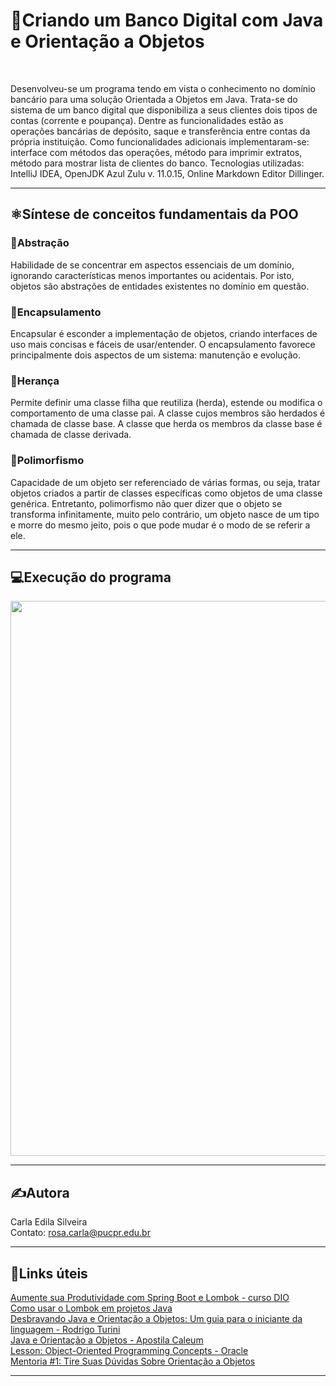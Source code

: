 # 🏧Criando um Banco Digital com Java e Orientação a Objetos
</br>

Desenvolveu-se um programa tendo em vista o conhecimento no domínio bancário para uma solução Orientada a Objetos em Java. Trata-se do sistema de um banco digital que disponibiliza a seus clientes dois tipos de contas (corrente e poupança). Dentre as funcionalidades estão as operações bancárias de depósito, saque e transferência entre contas da própria instituição. Como funcionalidades adicionais implementaram-se: interface com métodos das operações, método para imprimir extratos, método para mostrar lista de clientes do banco. Tecnologias utilizadas: IntelliJ IDEA, OpenJDK Azul Zulu v. 11.0.15, Online Markdown Editor Dillinger.  

---  

## ⚛️Síntese de conceitos fundamentais da POO  

### 🔹Abstração
Habilidade de se concentrar em aspectos essenciais de um domínio, ignorando características menos importantes ou acidentais. Por isto, objetos são abstrações de entidades existentes no domínio em questão.

### 🔹Encapsulamento
Encapsular é esconder a implementação de objetos, criando interfaces de uso mais concisas e fáceis de usar/entender. O encapsulamento favorece principalmente dois aspectos de um sistema: manutenção e evolução.

### 🔹Herança
Permite definir uma classe filha que reutiliza (herda), estende ou modifica o comportamento de uma classe pai. A classe cujos membros são herdados é chamada de classe base. A classe que herda os membros da classe base é chamada de classe derivada.

### 🔹Polimorfismo
Capacidade de um objeto ser referenciado de várias formas, ou seja, tratar objetos criados a partir de classes específicas como objetos de uma classe genérica. Entretanto, polimorfismo não quer dizer que o objeto se transforma infinitamente, muito pelo contrário, um objeto nasce de um tipo e morre do mesmo jeito, pois o que pode mudar é o modo de se referir a ele.  

---

## 💻Execução do programa  

<p align="center">
	<img src="https://github.com/rosacarla/Banco-digital-com-Java-POO/blob/master/programa_digital_bank_em_execucao.gif" width="888">
</p>  

---  

## ✍️Autora  
Carla Edila Silveira  
Contato: rosa.carla@pucpr.edu.br  

---  

## 🔗Links úteis  

[Aumente sua Produtividade com Spring Boot e Lombok - curso DIO](https://web.dio.me/course/aumente-sua-produtividade-com-spring-boot-e-lombok/learning/ed9e3e6b-49ba-440b-a4e2-cd4ac21912d7/?back=/browse)  
[Como usar o Lombok em projetos Java](https://receitasdecodigo.com.br/java/como-usar-o-lombok-em-projetos-java)  
[Desbravando Java e Orientação a Objetos: Um guia para o iniciante da linguagem - Rodrigo Turini](https://www.casadocodigo.com.br/products/livro-orientacao-objetos-java)  
[Java e Orientação a Objetos - Apostila Caleum](https://www.caelum.com.br/apostila/apostila-java-orientacao-objetos.pdf)  
[Lesson: Object-Oriented Programming Concepts - Oracle](https://docs.oracle.com/javase/tutorial/java/concepts/index.html)  
[Mentoria #1: Tire Suas Dúvidas Sobre Orientação a Objetos](https://www.youtube.com/watch?v=YS6ouOhkyNI)  

---  
